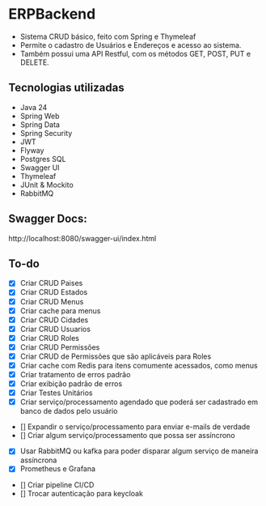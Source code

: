 # ERPBackend

* Sistema CRUD básico, feito com Spring e Thymeleaf
* Permite o cadastro de Usuários e Endereços e acesso ao sistema.
* Também possui uma API Restful, com os métodos GET, POST, PUT e DELETE.


## Tecnologias utilizadas

* Java 24
* Spring Web
* Spring Data
* Spring Security
* JWT
* Flyway
* Postgres SQL
* Swagger UI
* Thymeleaf
* JUnit & Mockito
* RabbitMQ 

## Swagger Docs:
http://localhost:8080/swagger-ui/index.html

## To-do

- [x] Criar CRUD Paises
- [x] Criar CRUD Estados
- [x] Criar CRUD Menus
- [x] Criar cache para menus
- [x] Criar CRUD Cidades
- [x] Criar CRUD Usuarios
- [x] Criar CRUD Roles
- [x] Criar CRUD Permissões
- [x] Criar CRUD de Permissões que são aplicáveis para Roles
- [x] Criar cache com Redis para itens comumente acessados, como menus
- [x] Criar tratamento de erros padrão
- [x] Criar exibição padrão de erros
- [x] Criar Testes Unitários
- [x] Criar serviço/processamento agendado que poderá ser cadastrado em banco de dados pelo usuário
- [] Expandir o serviço/processamento para enviar e-mails de verdade
- [] Criar algum serviço/processamento que possa ser assíncrono
- [x] Usar RabbitMQ ou kafka para poder disparar algum serviço de maneira assíncrona
- [x] Prometheus e Grafana
- [] Criar pipeline CI/CD
- [] Trocar autenticação para keycloak
